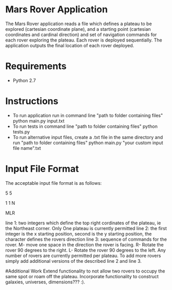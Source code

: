 # Mars Rover Application
The Mars Rover application reads a file which defines a plateau to be explored (cartesian coordinate plane), and a starting point (cartesian coordinates and cardinal direction) and set of  navigation commands for each rover exploring the plateau.  Each rover is deployed sequentially.  The application outputs the final location of each rover deployed.

# Requirements
* Python 2.7

# Instructions
* To run application run in command line  "path to folder containing files" python main.py input.txt
* To run tests in command line "path to folder containing files" python tests.py
* To run alternative input files, create a .txt file in the same directory and run  "path to folder containing files" python main.py "your custom input file name".txt

# Input File Format
The acceptable input file format is as follows:

5 5 

1 1 N 

MLR

line 1: two integers which define the top right cordinates of the plateau, ie the Northeast corner.  Only One plateau is currently permitted
line 2: the first integer is the x starting position, second is the y starting position, the character defines the rovers direction
line 3: sequence of commands for the rover.  M- move one space in the direction the rover is facing.  R- Rotate the rover 90 degrees to the right.  L- Rotate the rover 90 degrees to the left.
Any number of rovers are currently permitted per plateau.  To add more rovers simply add additional versions of the described line 2 and line 3.

#Additional Work
Extend functionality to not allow two rovers to occupy the same spot or roam off the plateau.  Incorporate functionality to construct galaxies, universes, dimensions??? :).  
